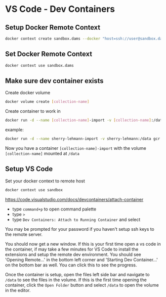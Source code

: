 # VS Code - Dev Containers

## Setup Docker Remote Context

```bash
docker context create sandbox.dams --docker "host=ssh://user@sandbox.dams.library.ucdavis.edu"
```

## Set Docker Remote Context

```bash
docker context use sandbox.dams
```

## Make sure dev container exists

Create docker volume

```bash
docker volume create [collection-name]
```

Create container to work in

```bash
docker run -d --name [collection-name]-import -v [collection-name]:/data gcr.io/ucdlib-pubreg/dams-base-service:sandbox bash -c "tail -f /dev/null"
```

example:

```bash
docker run -d --name sherry-lehmann-import -v sherry-lehmann:/data gcr.io/ucdlib-pubreg/dams-base-service:sandbox bash -c "tail -f /dev/null"
```

Now you have a container `[collection-name]-import` with the volume `[collection-name]` mounted at `/data`

## Setup VS Code

Set your docker context to remote host

```bash
docker context use sandbox
```

https://code.visualstudio.com/docs/devcontainers/attach-container

 - type `command+p` to open command palette
 - type `>`
 - type `Dev Containers: Attach to Running Container` and select

You may be prompted for your password if you haven't setup ssh keys to the remote server.

You should now get a new window.  If this is your first time open a vs code in the container, if may take a few minutes for VS Code to install the extensions and setup the remote dev environment.  You should see 'Opening Remote...' in the bottom left corner and 'Starting Dev Container...' on the bottom bar as well.  You can click this to see the progress.

Once the container is setup, open the files left side bar and navigate to `/data` to see the files in the volume.  If this is the first time opening the container, click the `Open Folder` button and select `/data` to open the volume in the editor.


